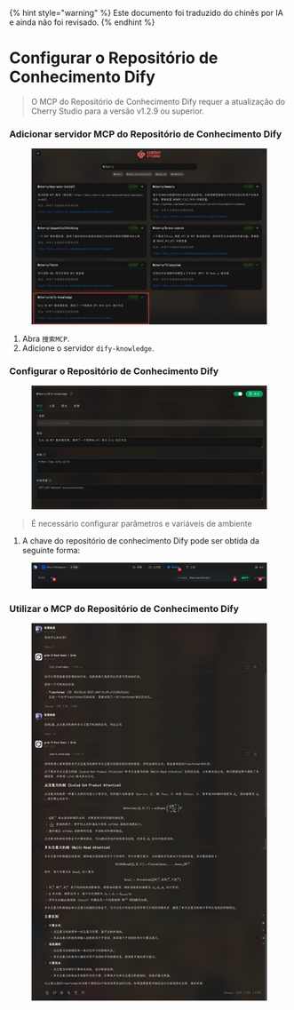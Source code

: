 
{% hint style="warning" %}
Este documento foi traduzido do chinês por IA e ainda não foi revisado.
{% endhint %}

# Configurar o Repositório de Conhecimento Dify

> O MCP do Repositório de Conhecimento Dify requer a atualização do Cherry Studio para a versão v1.2.9 ou superior.

### Adicionar servidor MCP do Repositório de Conhecimento Dify

<figure><img src="../../.gitbook/assets/CleanShot 2025-04-27 at 10.36.29@2x.jpg" alt=""><figcaption></figcaption></figure>

1.  Abra `搜索MCP`.
2.  Adicione o servidor `dify-knowledge`.

### Configurar o Repositório de Conhecimento Dify

<figure><img src="../../.gitbook/assets/CleanShot 2025-04-27 at 10.36.05@2x.jpg" alt=""><figcaption></figcaption></figure>

> É necessário configurar parâmetros e variáveis de ambiente

1.  A chave do repositório de conhecimento Dify pode ser obtida da seguinte forma:

<figure><img src="../../.gitbook/assets/CleanShot 2025-04-27 at 10.46.16@2x.jpg" alt=""><figcaption></figcaption></figure>

### Utilizar o MCP do Repositório de Conhecimento Dify

<figure><img src="../../.gitbook/assets/CleanShot 2025-04-27 at 10.26.24@2x.jpg" alt=""><figcaption></figcaption></figure>